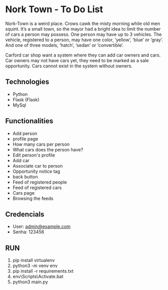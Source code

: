 # Nork Town - To Do List

Nork-Town is a weird place. Crows cawk the misty morning while old men squint. It’s a small town, so the mayor had a bright idea to limit the number of cars a person may possess. One person may have up to 3 vehicles. The vehicle, registered to a person, may have one color, ‘yellow’, ‘blue’ or ‘gray’. And one of three models, ‘hatch’, ‘sedan’ or ‘convertible’.

Carford car shop want a system where they can add car owners and cars. Car owners may not have cars yet, they need to be marked as a sale opportunity. Cars cannot exist in the system without owners.

## Technologies 

- Python
- Flask (Flask)
- MySql

## Functionalities

- Add person
- profile page
- How many cars per person
- What cars does the person have?
- Edit person's profile
- Add car
- Associate car to person
- Opportunity notice tag
- back button
- Feed of registered people
- Feed of registered cars
- Cars page
- Browsing the feeds


## Credencials

- User: admin@example.com
- Senha: 123456

## RUN

1. pip install virtualenv
2. python3 -m venv env
3. pip install -r requirements.txt
4. env\Scripts\Activate.bat
5. python3 main.py
